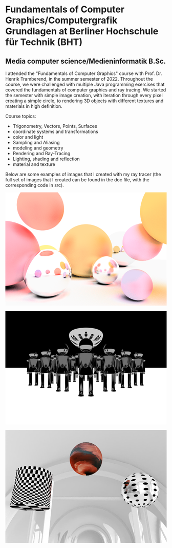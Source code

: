 # Fundamentals of Computer Graphics/Computergrafik Grundlagen at Berliner Hochschule für Technik (BHT)
## Media computer science/Medieninformatik B.Sc.

I attended the "Fundamentals of Computer Graphics" course with Prof. Dr. Henrik Tramberend, in the summer semester of 2022. 
Throughout the course, we were challenged with multiple Java programming exercises that covered the fundamentals of computer graphics and ray tracing. We started the semester with simple image creation, with iteration through every pixel creating a simple circle, to rendering 3D objects with different textures and materials in high definition.


Course topics:
- Trigonometry, Vectors, Points, Surfaces
- coordinate systems and transformations
- color and light
- Sampling and Aliasing
- modeling and geometry
- Rendering and Ray-Tracing
- Lighting, shading and reflection
- material and texture


Below are some examples of images that I created with my ray tracer (the full set of images that I created can be found in the doc file, with the corresponding code in src).

![a6](doc/a06-mirrors-glass-1.png)

![a9](doc/a08-1.png)

![a10](doc/a10-2.png)
